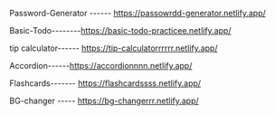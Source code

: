 Password-Generator ------ https://passowrdd-generator.netlify.app/

Basic-Todo--------https://basic-todo-practicee.netlify.app/ 

tip calculator------ https://tip-calculatorrrrrr.netlify.app/
 
Accordion------https://accordionnnn.netlify.app/

Flashcards------- https://flashcardssss.netlify.app/

BG-changer ----- https://bg-changerrr.netlify.app/


